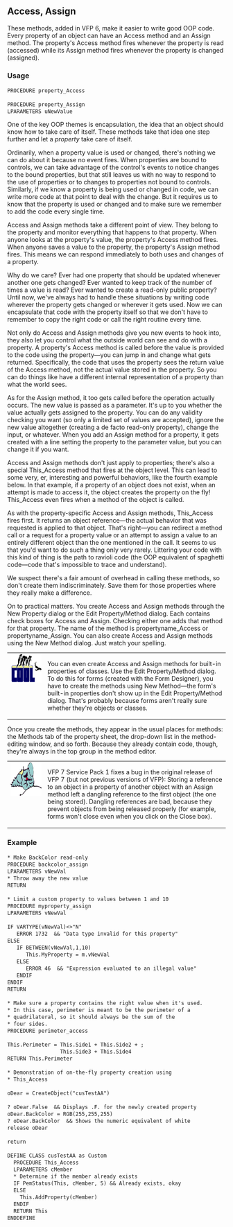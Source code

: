 ## Access, Assign

These methods, added in VFP 6, make it easier to write good OOP code. Every property of an object can have an Access method and an Assign method. The property's Access method fires whenever the property is read (accessed) while its Assign method fires whenever the property is changed (assigned). 

### Usage

```foxpro
PROCEDURE property_Access

PROCEDURE property_Assign
LPARAMETERS uNewValue
```

One of the key OOP themes is encapsulation, the idea that an object should know how to take care of itself. These methods take that idea one step further and let a *property* take care of itself. 

Ordinarily, when a property value is used or changed, there's nothing we can do about it because no event fires. When properties are bound to controls, we can take advantage of the control's events to notice changes to the bound properties, but that still leaves us with no way to respond to the use of properties or to changes to properties not bound to controls. Similarly, if we know a property is being used or changed in code, we can write more code at that point to deal with the change. But it requires us to know that the property is used or changed and to make sure we remember to add the code every single time.

Access and Assign methods take a different point of view. They belong to the property and monitor everything that happens to that property. When anyone looks at the property's value, the property's Access method fires. When anyone saves a value to the property, the property's Assign method fires. This means we can respond immediately to both uses and changes of a property. 

Why do we care? Ever had one property that should be updated whenever another one gets changed? Ever wanted to keep track of the number of times a value is read? Ever wanted to create a read-only public property? Until now, we've always had to handle these situations by writing code wherever the property gets changed or wherever it gets used. Now we can encapsulate that code with the property itself so that we don't have to remember to copy the right code or call the right routine every time.

Not only do Access and Assign methods give you new events to hook into, they also let you control what the outside world can see and do with a property. A property's Access method is called before the value is provided to the code using the property&mdash;you can jump in and change what gets returned. Specifically, the code that uses the property sees the return value of the Access method, not the actual value stored in the property. So you can do things like have a different internal representation of a property than what the world sees.

As for the Assign method, it too gets called before the operation actually occurs. The new value is passed as a parameter. It's up to you whether the value actually gets assigned to the property. You can do any validity checking you want (so only a limited set of values are accepted), ignore the new value altogether (creating a de facto read-only property), change the input, or whatever. When you add an Assign method for a property, it gets created with a line setting the property to the parameter value, but you can change it if you want.

Access and Assign methods don't just apply to properties; there's also a special This_Access method that fires at the object level. This can lead to some very, er, interesting and powerful behaviors, like the fourth example below. In that example, if a property of an object does not exist, when an attempt is made to access it, the object creates the property on the fly! This_Access even fires when a method of the object is called. 

As with the property-specific Access and Assign methods, This_Access fires first. It returns an object reference&mdash;the actual behavior that was requested is applied to that object. That's right&mdash;you can redirect a method call or a request for a property value or an attempt to assign a value to an entirely different object than the one mentioned in the call. It seems to us that you'd want to do such a thing only very rarely. Littering your code with this kind of thing is the path to ravioli code (the OOP equivalent of spaghetti code&mdash;code that's impossible to trace and understand).

We suspect there's a fair amount of overhead in calling these methods, so don't create them indiscriminately. Save them for those properties where they really make a difference.

On to practical matters. You create Access and Assign methods through the New Property dialog or the Edit Property/Method dialog. Each contains check boxes for Access and Assign. Checking either one adds that method for that property. The name of the method is propertyname_Access or propertyname_Assign. You can also create Access and Assign methods using the New Method dialog. Just watch your spelling.

<table>
<tr>
  <td width=17% valign=top>
<img width=114 height=66 src="cool.gif"></p>
  </td>
  <td width=83%>
  <p>You can even create Access and Assign methods for built-in properties of classes. Use the Edit Property/Method dialog. To do this for forms (created with the Form Designer), you have to create the methods using New Method&mdash;the form's built-in properties don't show up in the Edit Property/Method dialog. That's probably because forms aren't really sure whether they're objects or classes.</p>
  </td>
 </tr>
</table>

Once you create the methods, they appear in the usual places for methods: the Methods tab of the property sheet, the drop-down list in the method-editing window, and so forth. Because they already contain code, though, they're always in the top group in the method editor. 

<table>
<tr>
  <td width=17% valign=top>
<img width=95 height=78 src="fixbug1.gif"></p>
  </td>
  <td width=83%>
  <p>VFP 7 Service Pack 1 fixes a bug in the original release of VFP 7 (but not previous versions of VFP): Storing a reference to an object in a property of another object with an Assign method left a dangling reference to the first object (the one being stored). Dangling references are bad, because they prevent objects from being released properly (for example, forms won't close even when you click on the Close box).</p>
  </td>
 </tr>
</table>

### Example

```foxpro
* Make BackColor read-only
PROCEDURE backcolor_assign
LPARAMETERS vNewVal
* Throw away the new value
RETURN

* Limit a custom property to values between 1 and 10
PROCEDURE myproperty_assign
LPARAMETERS vNewVal

IF VARTYPE(vNewVal)<>"N"
   ERROR 1732  && "Data type invalid for this property"
ELSE
   IF BETWEEN(vNewVal,1,10)
      This.MyProperty = m.vNewVal
   ELSE
      ERROR 46  && "Expression evaluated to an illegal value"
   ENDIF
ENDIF
RETURN

* Make sure a property contains the right value when it's used.
* In this case, perimeter is meant to be the perimeter of a
* quadrilateral, so it should always be the sum of the
* four sides.
PROCEDURE perimeter_access

This.Perimeter = This.Side1 + This.Side2 + ;
                 This.Side3 + This.Side4
RETURN This.Perimeter

* Demonstration of on-the-fly property creation using
* This_Access

oDear = CreateObject("cusTestAA")

? oDear.False  && Displays .F. for the newly created property
oDear.BackColor = RGB(255,255,255)
? oDear.BackColor  && Shows the numeric equivalent of white
release oDear

return

DEFINE CLASS cusTestAA as Custom
  PROCEDURE This_Access
  LPARAMETERS cMember
  * Determine if the member already exists
  IF PemStatus(This, cMember, 5) && Already exists, okay
  ELSE
    This.AddProperty(cMember)
  ENDIF
  RETURN This
ENDDEFINE
```